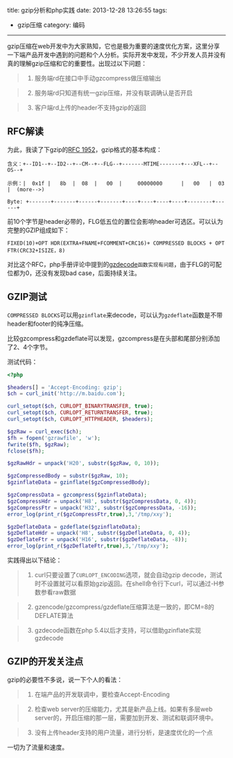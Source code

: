 title: gzip分析和php实践
date: 2013-12-28 13:26:55
tags:
- gzip压缩
category: 编码
---

gzip压缩在web开发中为大家熟知，它也是极为重要的速度优化方案，这里分享一下端产品开发中遇到的问题和个人分析。实际开发中发现，不少开发人员并没有真的理解gzip压缩和它的重要性。出现过以下问题：

<!-- more -->

> 1. 服务端rd在接口中手动gzcompress做压缩输出

> 2. 服务端rd只知道有统一gzip压缩，并没有联调确认是否开启

> 3. 客户端rd上传的header不支持gzip的返回

## RFC解读

为此，我读了下gzip的[RFC 1952][1]，gzip格式的基本构成：

```
含义：+--ID1--+--ID2--+--CM--+--FLG--+-------MTIME-------+---XFL--+--OS--+

示例：|  0x1f |   8b  |  08  |   00  |     00000000      |   00   |  03  |  (more-->)

Byte: +-------+-------+------+-------+----+----+----+----+--------+------+
```
前10个字节是header必带的，FLG低五位的置位会影响header可选区。可以认为完整的GZIP组成如下：

```
FIXED(10)+OPT HDR(EXTRA+FNAME+FCOMMENT+CRC16)+ COMPRESSED BLOCKS + OPT FTR(CRC32+ISIZE，8)
```

对比这个RFC，php手册评论中提到的[gzdecode][2]`函数实现有问题`，由于FLG的可配位都为0，还没有发现bad case，后面持续关注。

## GZIP测试

`COMPRESSED BLOCKS`可以用`gzinflate`来decode，可以认为`gzdeflate`函数是不带header和footer的纯净压缩。

比较gzcompress和gzdeflate可以发现，gzcompress是在头部和尾部分别添加了2、4个字节。

测试代码：

```php
<?php

$headers[] = 'Accept-Encoding: gzip';
$ch = curl_init('http://m.baidu.com');

curl_setopt($ch, CURLOPT_BINARYTRANSFER, true);
curl_setopt($ch, CURLOPT_RETURNTRANSFER, true);
curl_setopt($ch, CURLOPT_HTTPHEADER, $headers);

$gzRaw = curl_exec($ch);
$fh = fopen('gzrawfile', 'w');
fwrite($fh, $gzRaw);
fclose($fh);

$gzRawHdr = unpack('H20', substr($gzRaw, 0, 10));

$gzCompressedBody = substr($gzRaw, 10);
$gzinflateData = gzinflate($gzCompressedBody);

$gzCompressData = gzcompress($gzinflateData);
$gzCompressHdr = unpack('H8', substr($gzCompressData, 0, 4));
$gzCompressFtr = unpack('H32', substr($gzCompressData, -16));
error_log(print_r($gzCompressFtr,true),3,'/tmp/xxy');

$gzDeflateData = gzdeflate($gzinflateData);
$gzDeflateHdr = unpack('H8', substr($gzDeflateData, 0, 4));
$gzDeflateFtr = unpack('H16', substr($gzDeflateData, -8));
error_log(print_r($gzDeflateFtr,true),3,'/tmp/xxy');

```

实践得出以下结论：

> 1. curl只要设置了`CURLOPT_ENCODING`选项，就会自动gzip decode，测试时不设置就可以看原始gzip返回。在shell命令行下curl，可以通过-H参数参看raw数据

> 2. gzencode/gzcompress/gzdeflate压缩算法是一致的，即CM=8的DEFLATE算法

> 3. gzdecode函数在php 5.4以后才支持，可以借助gzinflate实现gzdecode

## GZIP的开发关注点

gzip的必要性不多说，说一下个人的看法：

> 1. 在端产品的开发联调中，要检查Accept-Encoding

> 2. 检查web server的压缩能力，尤其是新产品上线。如果有多层web server的，开启压缩的那一层，需要加到开发、测试和联调环境中。

> 3. 没有上传header支持的用户流量，进行分析，是速度优化的一个点

一切为了流量和速度。



[1]: http://www.faqs.org/rfcs/rfc1952.html
[2]: http://cn2.php.net/manual/zh/function.gzdecode.php

